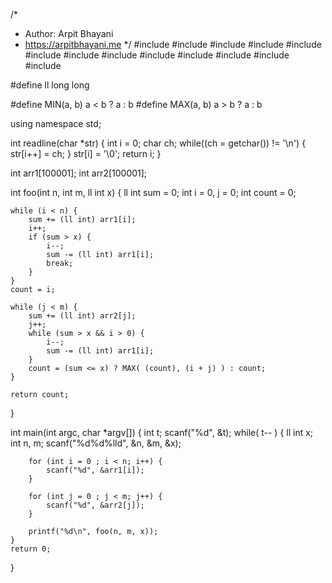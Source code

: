 /*
 *  Author: Arpit Bhayani
 *  https://arpitbhayani.me
 */
#include <cmath>
#include <cstdio>
#include <cstdlib>
#include <climits>
#include <deque>
#include <iostream>
#include <list>
#include <limits>
#include <map>
#include <queue>
#include <set>
#include <stack>
#include <vector>

#define ll long long

#define MIN(a, b) a < b ? a : b
#define MAX(a, b) a > b ? a : b

using namespace std;

int readline(char *str) {
    int i = 0;
    char ch;
    while((ch = getchar()) != '\n') {
        str[i++] = ch;
    }
    str[i] = '\0';
    return i;
}

int arr1[100001];
int arr2[100001];

int foo(int n, int m, ll int x) {
    ll int sum = 0;
    int i = 0, j = 0;
    int count = 0;

    while (i < n) {
        sum += (ll int) arr1[i];
        i++;
        if (sum > x) {
            i--;
            sum -= (ll int) arr1[i];
            break;
        }
    }
    count = i;

    while (j < m) {
        sum += (ll int) arr2[j];
        j++;
        while (sum > x && i > 0) {
            i--;
            sum -= (ll int) arr1[i];
        }
        count = (sum <= x) ? MAX( (count), (i + j) ) : count;
    }

    return count;
}

int main(int argc, char *argv[]) {
    int t;
    scanf("%d", &t);
    while( t-- ) {
        ll int x;
        int n, m;
        scanf("%d%d%lld", &n, &m, &x);

        for (int i = 0 ; i < n; i++) {
            scanf("%d", &arr1[i]);
        }

        for (int j = 0 ; j < m; j++) {
            scanf("%d", &arr2[j]);
        }

        printf("%d\n", foo(n, m, x));
    }
    return 0;
}
